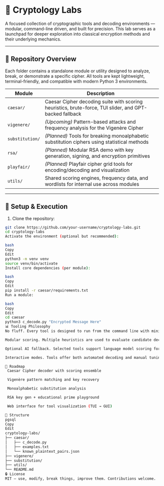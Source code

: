 # 🧪 Cryptology Labs

A focused collection of cryptographic tools and decoding environments — modular, command-line driven, and built for precision. This lab serves as a launchpad for deeper exploration into classical encryption methods and their underlying mechanics.

---

## 📁 Repository Overview

Each folder contains a standalone module or utility designed to analyze, break, or demonstrate a specific cipher. All tools are kept lightweight, terminal-friendly, and compatible with modern Python 3 environments.

| Module | Description |
|--------|-------------|
| `caesar/` | Caesar Cipher decoding suite with scoring heuristics, brute-force, TUI slider, and GPT-backed fallback |
| `vigenere/` | *(Upcoming)* Pattern-based attacks and frequency analysis for the Vigenère Cipher |
| `substitution/` | *(Planned)* Tools for breaking monoalphabetic substitution ciphers using statistical methods |
| `rsa/` | *(Planned)* Modular RSA demo with key generation, signing, and encryption primitives |
| `playfair/` | *(Planned)* Playfair cipher grid tools for encoding/decoding and visualization |
| `utils/` | Shared scoring engines, frequency data, and wordlists for internal use across modules |

---

## 🔧 Setup & Execution

1. Clone the repository:

```bash
git clone https://github.com/your-username/cryptology-labs.git
cd cryptology-labs
Activate the environment (optional but recommended):

bash
Copy
Edit
python3 -m venv venv
source venv/bin/activate
Install core dependencies (per module):

bash
Copy
Edit
pip install -r caesar/requirements.txt
Run a module:

bash
Copy
Edit
cd caesar
python3 c_decode.py "Encrypted Message Here"
📊 Tooling Philosophy
No fluff. Every tool is designed to run from the command line with minimal overhead.

Modular scoring. Multiple heuristics are used to evaluate candidate decryptions: segmentation, frequency, substrings, chi-squared, and ensemble methods.

Optional AI fallback. Selected tools support language model scoring for high-entropy ciphertexts.

Interactive modes. Tools offer both automated decoding and manual tuning via TUI sliders or prompt-driven input.

🚧 Roadmap
 Caesar Cipher decoder with scoring ensemble

 Vigenère pattern matching and key recovery

 Monoalphabetic substitution analysis

 RSA key gen + educational prime playground

 Web interface for tool visualization (TUI → GUI)

📂 Structure
pgsql
Copy
Edit
cryptology-labs/
├── caesar/
│   ├── c_decode.py
│   ├── examples.txt
│   └── known_plaintext_pairs.json
├── vigenere/
├── substitution/
├── utils/
└── README.md
🔒 License
MIT — use, modify, break things, improve them. Contributions welcome.


